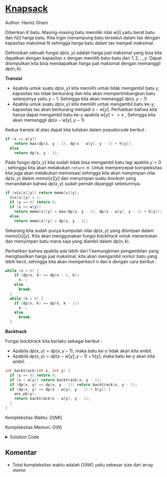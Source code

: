 # [Knapsack](https://tlx.toki.id/courses/competitive/chapters/07/problems/B)

Author: Hamiz Ghani

Diberikan $K$ batu. Masing-masing batu memiliki nilai $w[i]$ yaitu berat batu dan $h[i]$ harga batu. Kita ingin menampung batu tersebut dalam tas dengan kapasitas maksimal $N$ sehingga harga batu dalam tas menjadi maksimal. 

Definisikan sebuah fungsi $dp(x,y)$ adalah harga jual maksimal yang bisa kita dapatkan dengan kapasitas $x$ dengan memilih batu-batu dari $1,2,..,y$. Dapat disimpulkan kita bisa mendapatkan harga jual maksimal dengan memanggil $dp(n,k)$.

**Transisi**
- Apabila untuk suatu $dp(x,y)$ kita memilih untuk tidak mengambil batu $y$, kapasitas tas tidak berkurang dan kita akan mempertimbangkan batu selanjutnya yaitu $y-1$. Sehingga kita akan memanggil $dp(x,y-1)$
- Apabila untuk suatu $dp(x,y)$ kita memilih untuk mengambil batu ke-$y$, kapasitas tas akan berkurang menjadi $x-w[y]$. Perhatikan bahwa kita hanya dapat mengambil batu ke-$y$ apabila $w[y]<=x$ , Sehingga kita akan memanggil $dp(x-w[y],y-1)$

Kedua transisi di atas dapat kita tuliskan dalam pseudocode berikut :
```c++
if (x >= w[y])
    return max(dp(x, y - 1), dp(x - w[y], y - 1) + h[y]);
  else
    return dp(x, y - 1);
```

Pada fungsi $dp(x,y)$ kita sudah tidak bisa mengambil batu lagi apabila $y=0$ , sehingga kita akan melakukan `return 0`. Untuk mempercepat kompleksitas kita juga akan melakukan memoisasi sehingga kita akan menyimpan nilai $dp(x,y)$ dalam $memo[x][y]$ dan menyimpan suatu $boolean$ yang menandakan bahwa $dp(x,y)$ sudah pernah dipanggil sebelumnya.

```c++
if (vis[x][y]) return memo[x][y];
  vis[x][y] = 1;
  if (y == 0) return 0;
  if (x >= w[y])
    return memo[x][y] = max(dp(x, y - 1), dp(x - w[y], y - 1) + h[y]);
  else
    return memo[x][y] = dp(x, y - 1);
```

Sekarang kita sudah punya kumpulan nilai $dp(x,y)$ yang disimpan dalam $memo[x][y]$. Kita akan menggunakan fungsi $backtrack$ untuk menentukan dan menyimpan batu mana saja yang diambil dalam $dp(n,k)$.

Perhatikan bahwa apabila ada lebih dari 1 kemungkinan pengambilan yang menghasilkan harga jual maksimal, kita akan mengambil nomor batu yang lebih kecil, sehingga kita akan memperkecil $n$ dan $k$ dengan cara berikut :
```c++
while (n > 0) {
    if (dp(n, k) == dp(n - 1, k))
      n--;
    else
      break;
  }
  while (k > 0) {
    if (dp(n, k) == dp(n, k - 1))
      k--;
    else
      break;
  }
```

**Backtrack**

Fungsi *backtrack* kita berlaku sebagai berikut :

- Apabila $dp(x,y)=dp(x,y-1)$, maka batu ke-$y$ tidak akan kita ambil.
- Apabila $dp(x,y)=dp(x-w[y],y-1)+h[y]$, maka batu ke-$y$ akan kita ambil.

```c++
int backtrack(int x, int y) {
  if (y == 0) return 0;
  if (x < w[y]) return backtrack(x, y - 1);
  if (dp(x, y) == dp(x, y - 1)) return backtrack(x, y - 1);
  if (dp(x, y) == dp(x - w[y], y - 1) + h[y]) {
    ans.pb(y);
    return backtrack(x - w[y], y - 1);
  }
}
```


Kompleksitas Waktu: $O(NK)$

Kompleksitas Memori: $O(N)$

<details>
  <summary>Solution Code</summary>

```c++
#include <bits/stdc++.h>
#define ll long long
#define fi first
#define sec second
#define pb push_back
#define pqueue priority_queue
#define pair <long long, long long> pii
#define int long long
using namespace std;
ll t, n, m, k;
int w[2005];
int h[2005];
int memo[2005][105];
bool vis[2005][105];
vector<int> ans;
int dp(int x, int y) {
  if (vis[x][y]) return memo[x][y];
  vis[x][y] = 1;
  if (y == 0) return 0;
  if (x >= w[y])
    return memo[x][y] = max(dp(x, y - 1), dp(x - w[y], y - 1) + h[y]);
}
int backtrack(int x, int y) {
  if (y == 0) return 0;
  if (x < w[y]) return backtrack(x, y - 1);
  if (dp(x, y) == dp(x, y - 1)) return backtrack(x, y - 1);
  if (dp(x, y) == dp(x - w[y], y - 1) + h[y]) {
    ans.pb(y);
    return backtrack(x - w[y], y - 1);
  }
}
main() {
  ios_base::sync_with_stdio(false);
  cin.tie(NULL);
  cout.tie(0);
  cin >> n >> k;
  for (int i = 1; i <= k; i++) {
    cin >> w[i] >> h[i];
  }
  dp(n, k);
  while (n > 0) {
    if (dp(n, k) == dp(n - 1, k))
      n--;
    else
      break;
  }
  while (k > 0) {
    if (dp(n, k) == dp(n, k - 1))
      k--;
    else
      break;
  }
  backtrack(n, k);
  sort(ans.begin(), ans.end());
  for (int i = 0; i < ans.size(); i++) {
    cout << ans[i] << endl;
  }
}
```
</details>



<!-- Tambahkan komentar apabila perlu
-->
## Komentar

- Total kompleksitas waktu adalah $O(NK)$ yaitu sebesar size dari array $memo$ 


<!-- Tambahkan referensi link materi yang berhubungan apabila perlu
-->



<!-- Tambahkan referensi link soal yang berhubungan apabila perlu

## Soal Yang Berhubungan
    
- [Nama Soal 1](link-soal)
- [Nama Soal II](link-soal)

-->